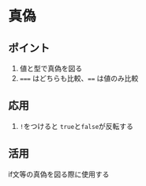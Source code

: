 # 真偽

## ポイント

1. 値と型で真偽を図る
2. `===` はどちらも比較、`==` は値のみ比較

## 応用

1. `!`をつけると `true`と`false`が反転する

## 活用

if文等の真偽を図る際に使用する
